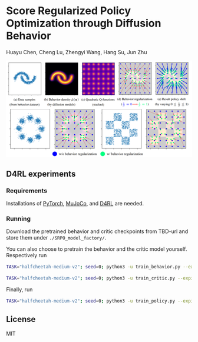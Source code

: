 # Score Regularized Policy Optimization through Diffusion Behavior

Huayu Chen, Cheng Lu, Zhengyi Wang, Hang Su, Jun Zhu

![image info](./SRPO.PNG)

## D4RL experiments

### Requirements
Installations of [PyTorch](https://pytorch.org/), [MuJoCo](https://github.com/deepmind/mujoco), and [D4RL](https://github.com/Farama-Foundation/D4RL) are needed.

### Running
Download the pretrained behavior and critic checkpoints from TBD-url and store them under `./SRPO_model_factory/`.

You can also choose to pretrain the behavior and the critic model yourself. Respectively run

```.bash
TASK="halfcheetah-medium-v2"; seed=0; python3 -u train_behavior.py --expid ${TASK}-baseline-seed${seed} --env $TASK --seed ${seed}
```

```.bash
TASK="halfcheetah-medium-v2"; seed=0; python3 -u train_critic.py --expid ${TASK}-baseline-seed${seed} --env $TASK --seed ${seed}
```


Finally, run

```.bash
TASK="halfcheetah-medium-v2"; seed=0; python3 -u train_policy.py --expid ${TASK}-baseline-seed${seed} --env $TASK --seed ${seed} --actor_load_path ./SRPO_model_factory/${TASK}-baseline-seed${seed}/behavior_ckpt200.pth --critic_load_path ./SRPO_model_factory/${TASK}-baseline-seed${seed}/critic_ckpt150.pth
```

## License

MIT
